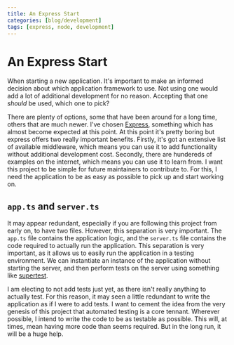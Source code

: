 ```yaml
---
title: An Express Start
categories: [blog/development]
tags: [express, node, development]
---
```


# An Express Start

When starting a new application. It's important to make an informed decision
about which application framework to use. Not using one would add a lot of
additional development for no reason. Accepting that one *should* be used, which
one to pick?

There are plenty of options, some that have been around for a long time, others
that are much newer. I've chosen [Express](https://expressjs.com/), something
which has almost become expected at this point. At this point it's pretty boring
but express offers two really important benefits. Firstly, it's got an extensive
list of available middleware, which means you can use it to add functionality
without additional development cost. Secondly, there are hundereds of examples
on the internet, which means you can use it to learn from. I want this project
to be simple for future maintainers to contribute to. For this, I need the
application to be as easy as possible to pick up and start working on.

## `app.ts` and `server.ts`

It may appear redundant, especially if you are following this project from early
on, to have two files. However, this separation is very important. The `app.ts`
file contains the application logic, and the `server.ts` file contains the code
required to actually run the application. This separation is very important, as
it allows us to easily run the application in a testing environment. We can
instantiate an instance of the application without starting the server, and
then perform tests on the server using something like
[supertest](https://github.com/visionmedia/supertest).

I am electing to not add tests just yet, as there isn't really anything to
actually test. For this reason, it may seen a little redundant to write the
application as if I were to add tests. I want to cement the idea from the very
genesis of this project that automated testing is a core tennant. Wherever
possible, I intend to write the code to be as testable as possible. This will,
at times, mean having more code than seems required. But in the long run, it
will be a huge help.

